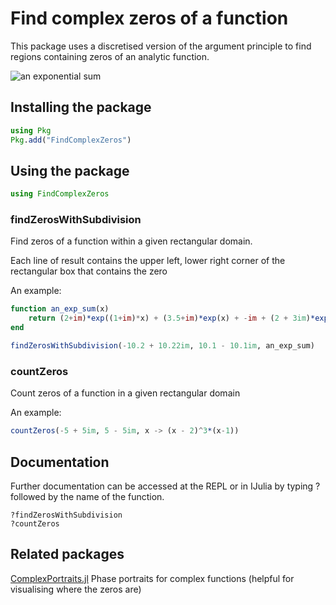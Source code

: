 # Find complex zeros of a function

This package uses a discretised version of the argument principle to find regions containing zeros of an analytic function.

![an exponential sum](https://user-images.githubusercontent.com/42966414/160807046-31cc6d57-d05d-4e67-80e8-074cdfa4faeb.png)

## Installing the package

```julia
using Pkg
Pkg.add("FindComplexZeros")
```

## Using the package

```julia
using FindComplexZeros
```

### findZerosWithSubdivision

Find zeros of a function within a given rectangular domain.

Each line of result contains the upper left, lower right corner of the rectangular box that contains the zero

An example:

```julia
function an_exp_sum(x)
    return (2+im)*exp((1+im)*x) + (3.5+im)*exp(x) + -im + (2 + 3im)*exp(-x) + (5 - im)*exp((-1+im)*x)
end

findZerosWithSubdivision(-10.2 + 10.22im, 10.1 - 10.1im, an_exp_sum)
```

### countZeros

Count zeros of a function in a given rectangular domain

An example:

```julia
countZeros(-5 + 5im, 5 - 5im, x -> (x - 2)^3*(x-1))
```

## Documentation

Further documentation can be accessed at the REPL or in IJulia by typing ? followed by the name of the function.

```julia-repl
?findZerosWithSubdivision
?countZeros
```

## Related packages

[ComplexPortraits.jl](https://github.com/luchr/ComplexPortraits.jl) Phase portraits for complex functions (helpful for visualising where the zeros are)
